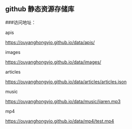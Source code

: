 ## github 静态资源存储库

###访问地址：

apis

https://ouyanghongyio.github.io/data/apis/

images

https://ouyanghongyio.github.io/data/images/

articles

https://ouyanghongyio.github.io/data/articles/articles.json

music

https://ouyanghongyio.github.io/data/music/jiaren.mp3

mp4

https://ouyanghongyio.github.io/data/mp4/test.mp4